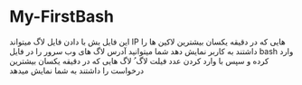 # My-FirstBash
این فایل بش با دادن فایل لاگ میتواند IP هایی که در دقیقه یکسان بیشترین لاکین ها را داشتند به کاربر نمایش دهد
شما میتوانید آدرس لاگ های وب سرور را در فایل bash وارد کرده و سپس با وارد کردن عدد فیلت لاگ ُ لاگ هایی که در دقیقه یکسان بیشترین درخواست را داشتند به شما نمایش میدهد
